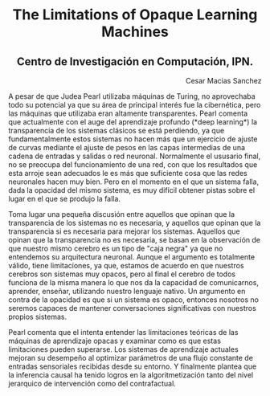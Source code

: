 <center><h1>The Limitations of Opaque Learning Machines</h1></center>
<center><h2>Centro de Investigación en Computación, IPN.</h2></center>
<p style="text-align:right;">Cesar Macias Sanchez</p>
A pesar de que Judea Pearl utilizaba máquinas de Turing, no aprovechaba todo su potencial ya que su área de principal interés fue la cibernética, pero las máquinas que utilizaba eran altamente transparentes. Pearl comenta que actualmente con el auge del aprendizaje profundo (*deep learning*) la transparencia de los sistemas clásicos se está perdiendo, ya que fundamentalmente estos sistemas no hacen más que un ejercicio de ajuste de curvas mediante el ajuste de pesos en las capas intermedias de una cadena de entradas y salidas o red neuronal. Normalmente el ususario final, no se preocupa del funcionamiento de una red, con que los resultados que esta arroje sean adecuados le es más que suficiente cosa que las redes neuronales hacen muy bien. Pero en el momento en el que un sistema falla, dada la opacidad del mismo sistema, es muy difícil obtener pistas sobre el lugar en el que se produjo la falla.

Toma lugar una pequeña discusión entre aquellos que opinan que la transparencia de los sistemas no es necesaria, y aquellos que opinan que la transparencia si es necesaria para mejorar los sistemas. Aquellos que opinan que la transparencia no es necesaria, se basan en la observación de que nuestro mismo cerebro es un tipo de "caja negra" ya que no entendemos su arquitectura neuronal. Aunque el argumento es totalmente válido, tiene limitaciones, ya que, estamos de acuerdo en que nuestros cerebros son sistemas muy opacos, pero al final el cerebro de todos funciona de la misma manera lo que nos da la capacidad de comunicarnos, aprender, enseñar, utilizando nuestro lenguaje nativo. Un argumento en contra de la opacidad es que si un sistema es opaco, entonces nosotros no seremos capaces de mantener conversaciones significativas con nuestros propios sistemas.

Pearl comenta que el intenta entender las limitaciones teóricas de las máquinas de aprendizaje opacas y examinar como es que estas limitaciones pueden superarse. Los sistemas de aprendizaje actuales mejoran su desempeño al optimizar parámetros de una flujo constante de entradas sensoriales recibidas desde su entorno. Y finalmente plantea que la inferencia causal ha tenido logros en la algoritmetización tanto del nivel jerarquico de intervención como del contrafactual.

